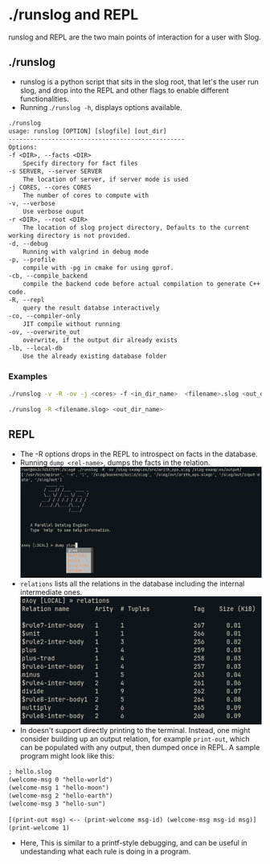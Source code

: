 # ./runslog and REPL
runslog and REPL are the two main points of interaction for a user with Slog.

## ./runslog
- runslog is a python script that sits in the slog root, that let's the user run slog, and drop into the REPL and other flags to enable different functionalities.
- Running .`/runslog -h`, displays options available.
```text
./runslog
usage: runslog [OPTION] [slogfile] [out_dir]
-------------------------------------------------
Options:
-f <DIR>, --facts <DIR>
	Specify directory for fact files
-s SERVER, --server SERVER
	The location of server, if server mode is used
-j CORES, --cores CORES
	The number of cores to compute with
-v, --verbose
	Use verbose ouput
-r <DIR>, --root <DIR>
	The location of slog project directory, Defaults to the current working directory is not provided.
-d, --debug
	Running with valgrind in debug mode
-p, --profile
	compile with -pg in cmake for using gprof.
-cb, --compile_backend 
	compile the backend code before actual compilation to generate C++ code.
-R, --repl
	query the result databse interactively
-co, --compiler-only
	JIT compile without running
-ov, --overwrite_out 
	overwrite, if the output dir already exists
-lb, --local-db
	Use the already existing database folder
```
### Examples
```bash
./runslog -v -R -ov -j <cores> -f <in_dir_name>  <filename>.slog <out_dir_name>
```

```bash
./runslog -R <filename.slog> <out_dir_name>
```

## REPL
- The -R options drops in the REPL to introspect on facts in the database.
- Running `dump <rel-name>`, dumps the facts in the relation.
![REPL2.png](./images/REPL2.png)
- `relations` lists all the relations in the database including the internal intermediate ones.
![REPL3.png](./images/REPL3.png)
- In doesn't support directly printing to the terminal. Instead, one might consider building up an output relation, for example `print-out`, which can be populated with any output, then dumped once in REPL. A sample program might look like this:
```slog
; hello.slog
(welcome-msg 0 "hello-world")
(welcome-msg 1 "hello-moon")
(welcome-msg 2 "hello-earth")
(welcome-msg 3 "hello-sun")

[(print-out msg) <-- (print-welcome msg-id) (welcome-msg msg-id msg)]
(print-welcome 1)
```
- Here, This is similar to a printf-style debugging, and can be useful in undestanding what each rule is doing in a program.
